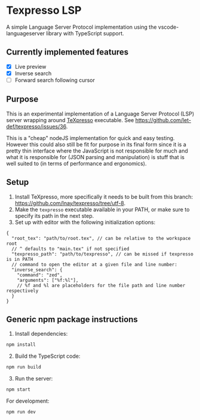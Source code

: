 # Texpresso LSP

A simple Language Server Protocol implementation using the vscode-languageserver library with TypeScript support.

## Currently implemented features

- [x] Live preview
- [x] Inverse search
- [ ] Forward search following cursor

## Purpose

This is an experimental implementation of a Language Server Protocol (LSP) server wrapping around [TeXpresso](https://github.com/let-def/texpresso) executable. See https://github.com/let-def/texpresso/issues/36.

This is a "cheap" nodeJS implementation for quick and easy testing.
However this could also still be fit for purpose in its final form since it is a pretty thin interface
where the JavaScript is not responsible for much and what it is responsible for (JSON parsing and manipulation) is stuff that is well suited to (in terms of performance and ergonomics).

## Setup

1. Install TeXpresso, more specifically it needs to be built from this branch: https://github.com/lnay/texpresso/tree/utf-8.
2. Make the `texpresso` executable available in your PATH, or make sure to specify its path in the next step.
3. Set up with editor with the following initialization options:
```jsonc
{
  "root_tex": "path/to/root.tex", // can be relative to the workspace root
  // ^ defaults to "main.tex" if not specified
  "texpresso_path": "path/to/texpresso", // can be missed if texpresso is in PATH
  // command to open the editor at a given file and line number:
  "inverse_search": {
    "command": "zed",
    "arguments": ["%f:%l"],
    // %f and %l are placeholders for the file path and line number respectively
  }
}
```

## Generic npm package instructions

1. Install dependencies:
```bash
npm install
```

2. Build the TypeScript code:
```bash
npm run build
```

3. Run the server:
```bash
npm start
```

For development:
```bash
npm run dev
```
